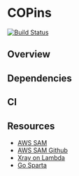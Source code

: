 COPins
======

[![Build Status](https://travis-ci.org/chussenot/copins.svg?branch=master)](https://travis-ci.org/chussenot/copins)

Overview
--------

Dependencies
------------

CI
--

Resources
---------

- [AWS SAM](https://aws.amazon.com/fr/about-aws/whats-new/2017/08/introducing-aws-sam-local-a-cli-tool-to-test-aws-lambda-functions-locally/)
- [AWS SAM Github](https://github.com/awslabs/aws-sam-local)
- [Xray on Lambda](https://docs.aws.amazon.com/xray/latest/devguide/xray-services-lambda.html)
- [Go Sparta](http://gosparta.io/)
